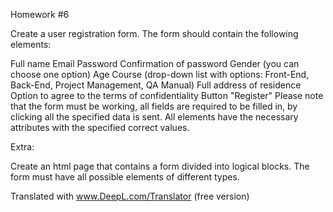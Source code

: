 Homework #6

Create a user registration form. The form should contain the following elements:

Full name
Email
Password
Confirmation of password
Gender (you can choose one option)
Age
Course (drop-down list with options: Front-End, Back-End, Project Management, QA Manual)
Full address of residence
Option to agree to the terms of confidentiality
Button "Register"
Please note that the form must be working, all fields are required to be filled in, by clicking all the specified data is sent. All elements have the necessary attributes with the specified correct values.


Extra:

Create an html page that contains a form divided into logical blocks. The form must have all possible elements of different types.

Translated with www.DeepL.com/Translator (free version)
